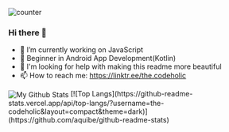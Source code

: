 ![counter](https://enb9oou2al2wd18.m.pipedream.net)
### Hi there 👋

- 🔭 I’m currently working on JavaScript
- 🌱 Beginner in Android App Development(Kotlin)
- 🤔 I'm looking for help with making this readme more beautiful
- 📫 How to reach me: https://linktr.ee/the.codeholic
<img align="center" src="https://github-readme-stats.vercel.app/api?username=the-codeholic&theme=dark&show_icons=true&hide_border=true&show_icons=true" alt="My Github Stats">
[![Top Langs](https://github-readme-stats.vercel.app/api/top-langs/?username=the-codeholic&layout=compact&theme=dark)](https://github.com/aquibe/github-readme-stats)
